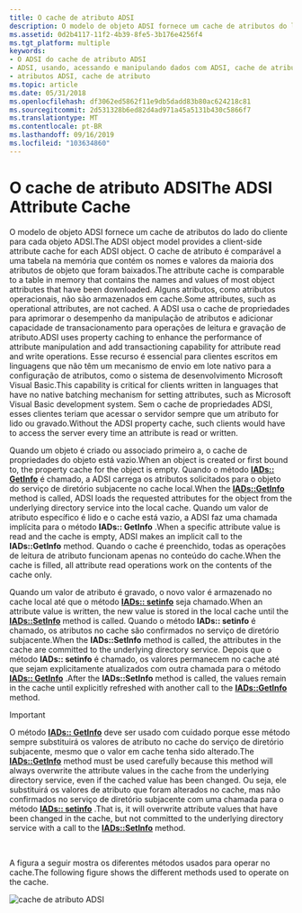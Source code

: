 ```yaml
---
title: O cache de atributo ADSI
description: O modelo de objeto ADSI fornece um cache de atributos do lado do cliente para cada objeto ADSI.
ms.assetid: 0d2b4117-11f2-4b39-8fe5-3b176e4256f4
ms.tgt_platform: multiple
keywords:
- O ADSI do cache de atributo ADSI
- ADSI, usando, acessando e manipulando dados com ADSI, cache de atributos
- atributos ADSI, cache de atributo
ms.topic: article
ms.date: 05/31/2018
ms.openlocfilehash: df3062ed5862f11e9db5dadd83b80ac624218c81
ms.sourcegitcommit: 2d531328b6ed82d4ad971a45a5131b430c5866f7
ms.translationtype: MT
ms.contentlocale: pt-BR
ms.lasthandoff: 09/16/2019
ms.locfileid: "103634860"
---
```

# <a name="the-adsi-attribute-cache"></a><span data-ttu-id="f59ae-106">O cache de atributo ADSI</span><span class="sxs-lookup"><span data-stu-id="f59ae-106">The ADSI Attribute Cache</span></span>

<span data-ttu-id="f59ae-107">O modelo de objeto ADSI fornece um cache de atributos do lado do cliente para cada objeto ADSI.</span><span class="sxs-lookup"><span data-stu-id="f59ae-107">The ADSI object model provides a client-side attribute cache for each ADSI object.</span></span> <span data-ttu-id="f59ae-108">O cache de atributo é comparável a uma tabela na memória que contém os nomes e valores da maioria dos atributos de objeto que foram baixados.</span><span class="sxs-lookup"><span data-stu-id="f59ae-108">The attribute cache is comparable to a table in memory that contains the names and values of most object attributes that have been downloaded.</span></span> <span data-ttu-id="f59ae-109">Alguns atributos, como atributos operacionais, não são armazenados em cache.</span><span class="sxs-lookup"><span data-stu-id="f59ae-109">Some attributes, such as operational attributes, are not cached.</span></span> <span data-ttu-id="f59ae-110">A ADSI usa o cache de propriedades para aprimorar o desempenho da manipulação de atributos e adicionar capacidade de transacionamento para operações de leitura e gravação de atributo.</span><span class="sxs-lookup"><span data-stu-id="f59ae-110">ADSI uses property caching to enhance the performance of attribute manipulation and add transactioning capability for attribute read and write operations.</span></span> <span data-ttu-id="f59ae-111">Esse recurso é essencial para clientes escritos em linguagens que não têm um mecanismo de envio em lote nativo para a configuração de atributos, como o sistema de desenvolvimento Microsoft Visual Basic.</span><span class="sxs-lookup"><span data-stu-id="f59ae-111">This capability is critical for clients written in languages that have no native batching mechanism for setting attributes, such as Microsoft Visual Basic development system.</span></span> <span data-ttu-id="f59ae-112">Sem o cache de propriedades ADSI, esses clientes teriam que acessar o servidor sempre que um atributo for lido ou gravado.</span><span class="sxs-lookup"><span data-stu-id="f59ae-112">Without the ADSI property cache, such clients would have to access the server every time an attribute is read or written.</span></span>

<span data-ttu-id="f59ae-113">Quando um objeto é criado ou associado primeiro a, o cache de propriedades do objeto está vazio.</span><span class="sxs-lookup"><span data-stu-id="f59ae-113">When an object is created or first bound to, the property cache for the object is empty.</span></span> <span data-ttu-id="f59ae-114">Quando o método [**IADs:: GetInfo**](/windows/desktop/api/Iads/nf-iads-iads-getinfo) é chamado, a ADSI carrega os atributos solicitados para o objeto do serviço de diretório subjacente no cache local.</span><span class="sxs-lookup"><span data-stu-id="f59ae-114">When the [**IADs::GetInfo**](/windows/desktop/api/Iads/nf-iads-iads-getinfo) method is called, ADSI loads the requested attributes for the object from the underlying directory service into the local cache.</span></span> <span data-ttu-id="f59ae-115">Quando um valor de atributo específico é lido e o cache está vazio, a ADSI faz uma chamada implícita para o método **IADs:: GetInfo** .</span><span class="sxs-lookup"><span data-stu-id="f59ae-115">When a specific attribute value is read and the cache is empty, ADSI makes an implicit call to the **IADs::GetInfo** method.</span></span> <span data-ttu-id="f59ae-116">Quando o cache é preenchido, todas as operações de leitura de atributo funcionam apenas no conteúdo do cache.</span><span class="sxs-lookup"><span data-stu-id="f59ae-116">When the cache is filled, all attribute read operations work on the contents of the cache only.</span></span>

<span data-ttu-id="f59ae-117">Quando um valor de atributo é gravado, o novo valor é armazenado no cache local até que o método [**IADs:: setinfo**](/windows/desktop/api/Iads/nf-iads-iads-setinfo) seja chamado.</span><span class="sxs-lookup"><span data-stu-id="f59ae-117">When an attribute value is written, the new value is stored in the local cache until the [**IADs::SetInfo**](/windows/desktop/api/Iads/nf-iads-iads-setinfo) method is called.</span></span> <span data-ttu-id="f59ae-118">Quando o método **IADs:: setinfo** é chamado, os atributos no cache são confirmados no serviço de diretório subjacente.</span><span class="sxs-lookup"><span data-stu-id="f59ae-118">When the **IADs::SetInfo** method is called, the attributes in the cache are committed to the underlying directory service.</span></span> <span data-ttu-id="f59ae-119">Depois que o método **IADs:: setinfo** é chamado, os valores permanecem no cache até que sejam explicitamente atualizados com outra chamada para o método [**IADs:: GetInfo**](/windows/desktop/api/Iads/nf-iads-iads-getinfo) .</span><span class="sxs-lookup"><span data-stu-id="f59ae-119">After the **IADs::SetInfo** method is called, the values remain in the cache until explicitly refreshed with another call to the [**IADs::GetInfo**](/windows/desktop/api/Iads/nf-iads-iads-getinfo) method.</span></span>

> [!IMPORTANT]
> <span data-ttu-id="f59ae-120">O método [**IADs:: GetInfo**](/windows/desktop/api/Iads/nf-iads-iads-getinfo) deve ser usado com cuidado porque esse método sempre substituirá os valores de atributo no cache do serviço de diretório subjacente, mesmo que o valor em cache tenha sido alterado.</span><span class="sxs-lookup"><span data-stu-id="f59ae-120">The [**IADs::GetInfo**](/windows/desktop/api/Iads/nf-iads-iads-getinfo) method must be used carefully because this method will always overwrite the attribute values in the cache from the underlying directory service, even if the cached value has been changed.</span></span> <span data-ttu-id="f59ae-121">Ou seja, ele substituirá os valores de atributo que foram alterados no cache, mas não confirmados no serviço de diretório subjacente com uma chamada para o método [**IADs:: setinfo**](/windows/desktop/api/Iads/nf-iads-iads-setinfo) .</span><span class="sxs-lookup"><span data-stu-id="f59ae-121">That is, it will overwrite attribute values that have been changed in the cache, but not committed to the underlying directory service with a call to the [**IADs::SetInfo**](/windows/desktop/api/Iads/nf-iads-iads-setinfo) method.</span></span>

 

<span data-ttu-id="f59ae-122">A figura a seguir mostra os diferentes métodos usados para operar no cache.</span><span class="sxs-lookup"><span data-stu-id="f59ae-122">The following figure shows the different methods used to operate on the cache.</span></span>

![cache de atributo ADSI](images/ds2propc.png)

 

 




